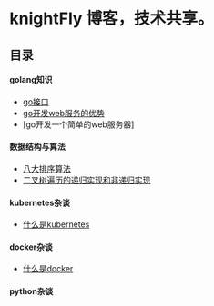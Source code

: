 # knightFly 博客，技术共享。

## 目录
#### golang知识
- [go接口](golang/golang接口.md)
- [go开发web服务的优势](golang/go开发web服务的优势.md)
- [go开发一个简单的web服务器]

#### 数据结构与算法
- [八大排序算法](algorithm/八大排序算法.md)
- [二叉树遍历的递归实现和非递归实现](algorithm/二叉树的递归与非递归实现.md)

#### kubernetes杂谈
- [什么是kubernetes]()

#### docker杂谈
- [什么是docker]()

#### python杂谈
